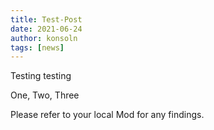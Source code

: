 ```yaml
---
title: Test-Post
date: 2021-06-24
author: konsoln
tags: [news]
---
```


Testing testing

One, Two, Three

Please refer to your local Mod for any findings.
